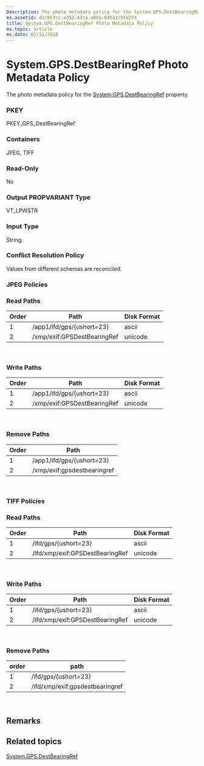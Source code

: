 ```yaml
---
Description: The photo metadata policy for the System.GPS.DestBearingRef property.
ms.assetid: d1c8b3cc-ed52-43ca-a0ba-045a2c5fe274
title: System.GPS.DestBearingRef Photo Metadata Policy
ms.topic: article
ms.date: 05/31/2018
---
```


# System.GPS.DestBearingRef Photo Metadata Policy

The photo metadata policy for the [System.GPS.DestBearingRef](https://msdn.microsoft.com/en-us/library/bb787490(VS.85).aspx) property.

### PKEY

PKEY\_GPS\_DestBearingRef

### Containers

JPEG, TIFF

### Read-Only

No

### Output PROPVARIANT Type

VT\_LPWSTR

### Input Type

String.

### Conflict Resolution Policy

Values from different schemas are reconciled.

### JPEG Policies

### Read Paths



| Order | Path                        | Disk Format |
|-------|-----------------------------|-------------|
| 1     | /app1/ifd/gps/{ushort=23}   | ascii       |
| 2     | /xmp/exif:GPSDestBearingRef | unicode     |



 

### Write Paths



| Order | Path                        | Disk Format |
|-------|-----------------------------|-------------|
| 1     | /app1/ifd/gps/{ushort=23}   | ascii       |
| 2     | /xmp/exif:GPSDestBearingRef | unicode     |



 

### Remove Paths



| Order | Path                        |
|-------|-----------------------------|
| 1     | /app1/ifd/gps/{ushort=23}   |
| 2     | /xmp/exif:gpsdestbearingref |



 

### TIFF Policies

### Read Paths



| Order | Path                            | Disk Format |
|-------|---------------------------------|-------------|
| 1     | /ifd/gps/{ushort=23}            | ascii       |
| 2     | /ifd/xmp/exif:GPSDestBearingRef | unicode     |



 

### Write Paths



| Order | Path                            | Disk Format |
|-------|---------------------------------|-------------|
| 1     | /ifd/gps/{ushort=23}            | ascii       |
| 2     | /ifd/xmp/exif:GPSDestBearingRef | unicode     |



 

### Remove Paths



| order | path                            |
|-------|---------------------------------|
| 1     | /ifd/gps/{ushort=23}            |
| 2     | /ifd/xmp/exif:gpsdestbearingref |



 

## Remarks

## Related topics

<dl> <dt>

[System.GPS.DestBearingRef](https://msdn.microsoft.com/en-us/library/bb787490(VS.85).aspx)
</dt> </dl>

 

 



